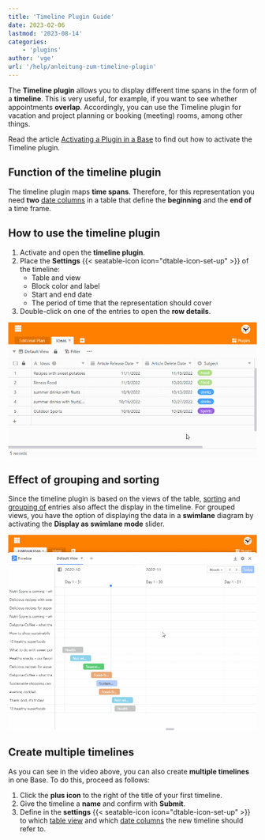 ```yaml
---
title: 'Timeline Plugin Guide'
date: 2023-02-06
lastmod: '2023-08-14'
categories:
    - 'plugins'
author: 'vge'
url: '/help/anleitung-zum-timeline-plugin'
---
```


The **Timeline plugin** allows you to display different time spans in the form of a **timeline**. This is very useful, for example, if you want to see whether appointments **overlap**. Accordingly, you can use the Timeline plugin for vacation and project planning or booking (meeting) rooms, among other things.

Read the article [Activating a Plugin in a Base](https://seatable.io/en/docs/arbeiten-mit-plugins/aktivieren-eines-plugins-in-einer-base/) to find out how to activate the Timeline plugin.

## Function of the timeline plugin

The timeline plugin maps **time spans**. Therefore, for this representation you need **two** [date columns](https://seatable.io/en/docs/datum-dauer-und-personen/die-datum-spalte/) in a table that define the **beginning** and the **end of** a time frame.

## How to use the timeline plugin

1. Activate and open the **timeline plugin**.
2. Place the **Settings** {{< seatable-icon icon="dtable-icon-set-up" >}} of the timeline:
    - Table and view
    - Block color and label
    - Start and end date
    - The period of time that the representation should cover
3. Double-click on one of the entries to open the **row details**.

![](images/timeline-plugin.gif)

## Effect of grouping and sorting

Since the timeline plugin is based on the views of the table, [sorting](https://seatable.io/en/docs/ansichtsoptionen/sortieren-von-eintraegen-in-einer-ansicht/) and [grouping of](https://seatable.io/en/docs/grundlagen-von-ansichten/ansichten-in-ordnern-gruppieren/) entries also affect the display in the timeline. For grouped views, you have the option of displaying the data in a **swimlane** diagram by activating the **Display as swimlane mode** slider.

![Timeline plugin grouping](images/timeline-plugingroup-3.gif)

## Create multiple timelines

As you can see in the video above, you can also create **multiple timelines** in one Base. To do this, proceed as follows:

1. Click the **plus icon** to the right of the title of your first timeline.
2. Give the timeline a **name** and confirm with **Submit**.
3. Define in the **settings** {{< seatable-icon icon="dtable-icon-set-up" >}} to which [table view](https://seatable.io/en/docs/grundlagen-von-ansichten/was-ist-eine-ansicht/) and which [date columns](https://seatable.io/en/docs/datum-dauer-und-personen/die-datum-spalte/) the new timeline should refer to.
